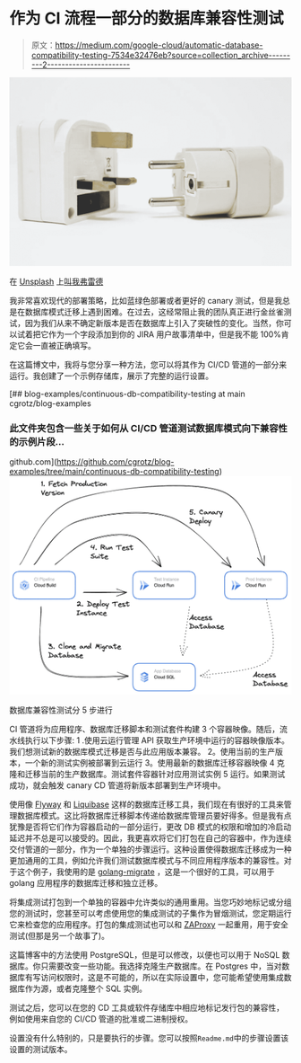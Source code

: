 # 作为 CI 流程一部分的数据库兼容性测试

> 原文：<https://medium.com/google-cloud/automatic-database-compatibility-testing-7534e32476eb?source=collection_archive---------2----------------------->

![](img/271d2578b84425ba3cd2e3ac481afd4d.png)

在 [Unsplash](https://unsplash.com/s/photos/adapter?utm_source=unsplash&utm_medium=referral&utm_content=creditCopyText) 上[叫我弗雷德](https://unsplash.com/@callmefred?utm_source=unsplash&utm_medium=referral&utm_content=creditCopyText)

我非常喜欢现代的部署策略，比如蓝绿色部署或者更好的 canary 测试，但是我总是在数据库模式迁移上遇到困难。在过去，这经常阻止我的团队真正进行金丝雀测试，因为我们从来不确定新版本是否在数据库上引入了突破性的变化。当然，你可以试着把它作为一个字段添加到你的 JIRA 用户故事清单中，但是我不能 100%肯定它会一直被正确填写。

在这篇博文中，我将与您分享一种方法，您可以将其作为 CI/CD 管道的一部分来运行。我创建了一个示例存储库，展示了完整的运行设置。

[](https://github.com/cgrotz/blog-examples/tree/main/continuous-db-compatibility-testing) [## blog-examples/continuous-db-compatibility-testing at main cgrotz/blog-examples

### 此文件夹包含一些关于如何从 CI/CD 管道测试数据库模式向下兼容性的示例片段…

github.com](https://github.com/cgrotz/blog-examples/tree/main/continuous-db-compatibility-testing) ![](img/66b527db8b0339dbcff5c574d2ee9076.png)

数据库兼容性测试分 5 步进行

CI 管道将为应用程序、数据库迁移脚本和测试套件构建 3 个容器映像。随后，流水线执行以下步骤:
1 .使用云运行管理 API 获取生产环境中运行的容器映像版本。我们想测试新的数据库模式迁移是否与此应用版本兼容。
2。使用当前的生产版本，一个新的测试实例被部署到云运行
3。使用最新的数据库迁移容器映像
4 克隆和迁移当前的生产数据库。测试套件容器针对应用测试实例
5 运行。如果测试成功，就会触发 canary CD 管道将新版本部署到生产环境中。

使用像 [Flyway](https://flywaydb.org/) 和 [Liquibase](https://www.liquibase.org/) 这样的数据库迁移工具，我们现在有很好的工具来管理数据库模式。这比将数据库迁移脚本传递给数据库管理员要好得多。但是我有点犹豫是否将它们作为容器启动的一部分运行，更改 DB 模式的权限和增加的冷启动延迟并不总是可以接受的。因此，我更喜欢将它们打包在自己的容器中，作为连续交付管道的一部分，作为一个单独的步骤运行。这种设置使得数据库迁移成为一种更加通用的工具，例如允许我们测试数据库模式与不同应用程序版本的兼容性。对于这个例子，我使用的是 [golang-migrate](https://github.com/golang-migrate/migrate) ，这是一个很好的工具，可以用于 golang 应用程序的数据库迁移和独立迁移。

将集成测试打包到一个单独的容器中允许类似的通用重用。当您巧妙地标记或分组您的测试时，您甚至可以考虑使用您的集成测试的子集作为冒烟测试，您定期运行它来检查您的应用程序。打包的集成测试也可以和 [ZAProxy](https://github.com/zaproxy/zaproxy) 一起重用，用于安全测试(但那是另一个故事了)。

这篇博客中的方法使用 PostgreSQL，但是可以修改，以便也可以用于 NoSQL 数据库。你只需要改变一些功能。我选择克隆生产数据库。在 Postgres 中，当对数据库有写访问权限时，这是不可能的，所以在实际设置中，您可能希望使用集成数据库作为源，或者克隆整个 SQL 实例。

测试之后，您可以在您的 CD 工具或软件存储库中相应地标记发行包的兼容性，例如使用来自您的 CI/CD 管道的批准或二进制授权。

设置没有什么特别的，只是要执行的步骤。您可以按照`Readme.md`中的步骤设置该设置的测试版本。